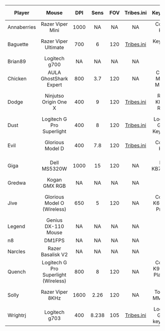 
|   Player    |                 Mouse                |    DPI    |    Sens    |    FOV    |               Tribes.ini               |          Keyboard           |        Headphones         |          Mousepad         |  Monitor HZ  |            Role             |
| ----------- | :----------------------------------: | :-------: | :--------: | :-------: | :------------------------------------: | :-------------------------: | :-----------------------: | :-----------------------: | :----------: | :-------------------------: |
| Annaberries | Razer Viper Mini                     | 1000      | NA         | NA        | NA                                     | Corsair K60                 | Hyperx Fury S             | NA                        | 144Hz        | NA                          |
| Baguette    | Razer Viper Ultimate                 | 700       | 6          | 120       | [Tribes.ini](/ini/baguette/tribes.ini) | Keychron K4                 | Steelseries Arctis 7      | Aritsan Zero Mousepad     | 165Hz        | Cap, O                      |
| Brian89     | Logitech g700                        | NA        | NA         | NA        | NA                                     | NA                          | NA                        | NA                        | NA           | NA                          |
| Chicken     | AULA GhostShark Expert               | 800       | 3.7        | 120       | NA                                     | Cooler Master MK730         | Logitech G Pro X wireless | Steelseries Qck           | 120Hz        | Cap, MD, O, HoF             |
| Dodge       | Ninjutso Origin One X                | 400       | 9          | 120       | [Tribes.ini](/ini/dodge/tribes.ini)    | Royal Kludge RK84           | Fostex t60rp              | Odin Gaming Infinity 2XL  | 240Hz        | LD, MD, O, HoF, Snipe, Flex |
| Dust        | Logitech G Pro Superlight            | 400       | 8          | 120       | [Tribes.ini](/ini/dust/tribes.ini)     | Logitech G Pro Keyboard     | Mackie MP-220             | Steelseries Qck Heavy     | 144Hz        | HoF, LD                     |
| Evil        | Glorious Model D                     | 400       | 7.8        | 120       | [Tribes.ini](/ini/evil/tribes.ini)     | Corsair K70                 | AKG K70                   | Artisan Hien Mousepad     | 280Hz        | Sniper                      | 
| Giga        | Dell MS5320W                         | 1000      | 15         | 120       | NA                                     | Dell KB7120W                | Logitech G Pro X Wireless | E-Sports Gaming Station   | 120Hz        | LD, MD, O                   |
| Gredwa      | Kogan GMX RGB                        | NA        | NA         | NA        | NA                                     | NA                          | NA                        | NA                        | NA           | NA                          |
| Jive        | Glorious Model O (Wireless)          | 650       | 5          | 120       | NA                                     | Corsair K60 RGB Pro SE      | Turtle Beach PX22 MLG     | Corsair MM350 Extended XL | 75Hz         | HoF, O, LD, Snipe           |
| Legend      | Genius DX-110 Mouse                  | NA        | NA         | NA        | NA                                     | NA                          | NA                        | NA                        | NA           | NA                          |
| n8          | DM1FPS                               | NA        | NA         | NA        | NA                                     | NA                          | NA                        | NA                        | NA           | NA                          |
| Narcles     | Razer Basalisk V2                    | NA        | NA         | NA        | NA                                     | NA                          | NA                        | NA                        | NA           | NA                          |
| Quench      | Logitech G Pro Superlight (Wireless) | 800       | 8          | 120       | NA                                     | Corsair K95 RGB Platinum XT | Hyperx Cloud Flight       | G440 mousepad             | 240Hz        | LD, MD, O, Flex, Snipe      |
| Solly       | Razer Viper 8KHz                     | 1600      | 2.26       | 120       | NA                                     | Tomoko MMC023               | Sennheiser HD 200 Pro     | Razer Goliathus Speed     | 144Hz        | Offense                     |
| Wrightrj    | Logitech g703                        | 400       | 8.238      | 105       | [Tribes.ini](/ini/wrightrj/tribes.ini) | Logitech G Pro keyboard     | G633 headphones           | Steelseries Qck Heavy     | 144Hz        | LD                          |
